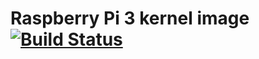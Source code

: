 # Raspberry Pi 3 kernel image [![Build Status](https://travis-ci.org/simonvanderveldt/rpi3-kernel.svg?branch=master)](https://travis-ci.org/simonvanderveldt/rpi3-kernel)
